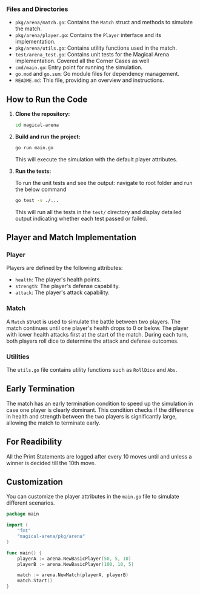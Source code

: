 
### Files and Directories

- `pkg/arena/match.go`: Contains the `Match` struct and methods to simulate the match.
- `pkg/arena/player.go`: Contains the `Player` interface and its implementation.
- `pkg/arena/utils.go`: Contains utility functions used in the match.
- `test/arena_test.go`: Contains unit tests for the Magical Arena implementation. Covered all the Corner Cases as well
- `cmd/main.go`: Entry point for running the simulation.
- `go.mod` and `go.sum`: Go module files for dependency management.
- `README.md`: This file, providing an overview and instructions.

## How to Run the Code

1. **Clone the repository:**

    ```bash
    cd magical-arena
    ```

2. **Build and run the project:**

    ```bash
    go run main.go
    ```

    This will execute the simulation with the default player attributes.

3. **Run the tests:**

    To run the unit tests and see the output: navigate to root folder and run the below command

    ```bash
    go test -v ./...   
    ```

    This will run all the tests in the `test/` directory and display detailed output indicating whether each test passed or failed.

## Player and Match Implementation

### Player

Players are defined by the following attributes:
- `health`: The player's health points.
- `strength`: The player's defense capability.
- `attack`: The player's attack capability.

### Match

A `Match` struct is used to simulate the battle between two players. The match continues until one player's health drops to 0 or below. The player with lower health attacks first at the start of the match. During each turn, both players roll dice to determine the attack and defense outcomes.

### Utilities

The `utils.go` file contains utility functions such as `RollDice` and `Abs`.

## Early Termination

The match has an early termination condition to speed up the simulation in case one player is clearly dominant. This condition checks if the difference in health and strength between the two players is significantly large, allowing the match to terminate early.

## For Readibility

All the Print Statements are logged after every 10 moves until and unless a winner is decided till the 10th move. 

## Customization

You can customize the player attributes in the `main.go` file to simulate different scenarios.

```go
package main

import (
    "fmt"
    "magical-arena/pkg/arena"
)

func main() {
    playerA := arena.NewBasicPlayer(50, 5, 10)
    playerB := arena.NewBasicPlayer(100, 10, 5)

    match := arena.NewMatch(playerA, playerB)
    match.Start()
}
